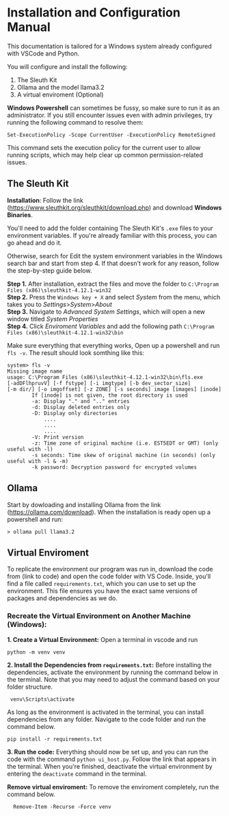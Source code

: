 # Installation and Configuration Manual

This documentation is tailored for a Windows system already configured with VSCode and Python.

You will configure and install the following:
1. The Sleuth Kit
2. Ollama and the model llama3.2
3. A virtual enviroment (Optional)

**Windows Powershell** can sometimes be fussy, so make sure to run it as an administrator. If you still encounter issues even with admin privileges, try running the following command to resolve them:
```
Set-ExecutionPolicy -Scope CurrentUser -ExecutionPolicy RemoteSigned
```
This command sets the execution policy for the current user to allow running scripts, which may help clear up common permission-related issues.

## The Sleuth Kit
**Installation**: Follow the link (https://www.sleuthkit.org/sleuthkit/download.php) and download **Windows Binaries**.

You'll need to add the folder containing The Sleuth Kit's `.exe` files to your environment variables. If you're already familiar with this process, you can go ahead and do it.

Otherwise, search for Edit the system environment variables in the Windows search bar and start from step 4. If that doesn't work for any reason, follow the step-by-step guide below.

**Step 1.** After installation, extract the files and move the folder to `C:\Program Files (x86)\sleuthkit-4.12.1-win32` \
**Step 2.** Press the `Windows key + X` and select _System_ from the menu, which takes you to _Settings_>_System_>_About_ \
**Step 3.** Navigate to _Advanced System Settings_, which will open a new window titled _System Properties_ \
**Step 4.** Click _Enviroment Variables_ and add the following path ` C:\Program Files (x86)\sleuthkit-4.12.1-win32\bin `

Make sure everything that everything works, Open up a powershell and run `fls -v`. The result should look somthing like this: 
```
system> fls -v
Missing image name
usage: C:\Program Files (x86)\sleuthkit-4.12.1-win32\bin\fls.exe
[-adDFlhpruvV] [-f fstype] [-i imgtype] [-b dev_sector_size]
[-m dir/] [-o imgoffset] [-z ZONE] [-s seconds] image [images] [inode]
        If [inode] is not given, the root directory is used
        -a: Display "." and ".." entries
        -d: Display deleted entries only
        -D: Display only directories
            ....
            ....
            ....
        -V: Print version
        -z: Time zone of original machine (i.e. EST5EDT or GMT) (only useful with -l)
        -s seconds: Time skew of original machine (in seconds) (only useful with -l & -m)
        -k password: Decryption password for encrypted volumes
```

## Ollama 
Start by dowloading and installing Ollama from the link (https://ollama.com/download). 
When the installation is ready open up a powershell and run:
```
> ollama pull llama3.2
```

## Virtual Enviroment 
To replicate the environment our program was run in, download the code from (link to code) and open the code folder with VS Code. Inside, you'll find a file called `requirements.txt`, which you can use to set up the environment. This file ensures you have the exact same versions of packages and dependencies as we do.

### Recreate the Virtual Environment on Another Machine (Windows):
**1. Create a Virtual Environment:**
  Open a terminal in vscode and run
  ```
  python -m venv venv
  ``` 

**2. Install the Dependencies from `requirements.txt`:**
Before installing the dependencies, activate the environment by running the command below in the terminal. Note that you may need to adjust the command based on your folder structure.
  ```
   venv\Scripts\activate
  ```
As long as the environment is activated in the terminal, you can install dependencies from any folder. Navigate to the code folder and run the command below.
  ```
  pip install -r requirements.txt
  ```
**3. Run the code:** Everything should now be set up, and you can run the code with the command `python ui_host.py`. Follow the link that appears in the terminal. When you're finished, deactivate the virtual environment by entering the `deactivate` command in the terminal.

**Remove virtual enviroment:**
 To remove the enviroment completely, run the command below.
  ```
    Remove-Item -Recurse -Force venv
  ```
